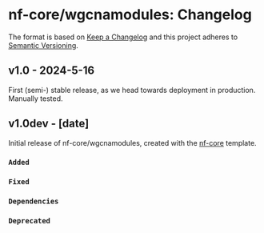 # nf-core/wgcnamodules: Changelog

The format is based on [Keep a Changelog](https://keepachangelog.com/en/1.0.0/)
and this project adheres to [Semantic Versioning](https://semver.org/spec/v2.0.0.html).

## v1.0 - 2024-5-16

First (semi-) stable release, as we head towards deployment in production. Manually tested.

## v1.0dev - [date]

Initial release of nf-core/wgcnamodules, created with the [nf-core](https://nf-co.re/) template.

### `Added`

### `Fixed`

### `Dependencies`

### `Deprecated`
